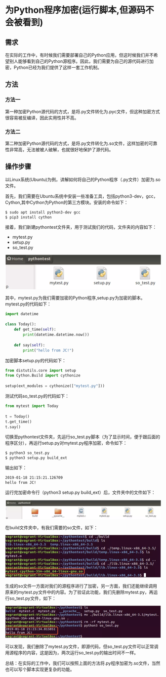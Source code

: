 # 为Python程序加密(运行脚本,但源码不会被看到)

## 需求

在实际的工作中，有时候我们需要部署自己的Python应用，但这时候我们并不希望别人能够看到自己的Python源程序。因此，我们需要为自己的源代码进行加密，Python已经为我们提供了这样一套工作机制。

## 方法

### 方法一

第一种加密Python源代码的方式，是将.py文件转化为.pyc文件，但这种加密方式很容易被反编译，因此实用性并不高。

### 方法二

第二种加密Python源代码的方式，是将.py文件转化为.so文件，这样加密的可靠性非常高，无法被被人破解，也就很好地保护了源代码。

## 操作步骤

以Linux系统(Ubuntu)为例，讲解如何将自己的Python程序（.py文件）加密为.so文件。

首先，我们需要在Ubuntu系统中安装一些准备工具，包括python3-dev，gcc，Cython,其中Cython为Python的第三方模块。安装的命令如下：

```
$ sudo apt install python3-dev gcc
$ pip3 install cython
```

接着，我们新建pythontest文件夹，用于测试我们的代码，文件夹的内容如下：

- mytest.py
- setup.py
- so_test.py

![为Python程序加密-1](../images/为Python程序加密-1.png)

其中，mytest.py为我们需要加密的Python程序,setup.py为加密的脚本。mytest.py的代码如下：

```python
import datetime

class Today():
    def get_time(self):
        print(datetime.datetime.now())

    def say(self):
        print("hello from JC!")
```

加密脚本setup.py的代码如下：

```python
from distutils.core import setup
from Cython.Build import cythonize

setup(ext_modules = cythonize(["mytest.py"]))
```

测试代码so_test.py的代码如下：

```python
from mytest import Today

t = Today()
t.get_time()
t.say()
```

切换至pythontest文件夹，先运行so_test.py脚本（为了显示时间，便于跟后面的程序区分），再运行setup.py对mytest.py程序加密，命令如下：

```
$ python3 so_test.py
$ python3 setup.py build_ext
```

输出如下：

```
2019-01-18 21:15:21.126709
hello from JC!
```

运行完加密命令行（python3 setup.py build_ext）后，文件夹中的文件如下：

![为Python程序加密-1](../images/为Python程序加密-2.png)

在build文件夹中，有我们需要的so文件，如下：

![为Python程序加密-1](../images/为Python程序加密-3.png)

生成的so文件一方面对我们的源程序进行了加密，另一方面，我们还能继续调用原来的mytest.py文件中的内容。为了验证此功能，我们先删除mytest.py，再运行so_test.py文件，如下：

![为Python程序加密-1](../images/为Python程序加密-4.png)

可以发现，我们删除了mytest.py文件，即源代码，但so_test.py文件可以正常调用源程序的内容，这是因为，两次运行so_test.py的输出时间不一样。

总结：在实际的工作中，我们可以按照上面的方法将.py程序加密为.so文件，当然也可以写个脚本实现更复杂的功能。

